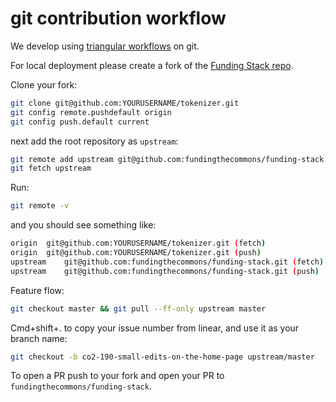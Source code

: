 # git contribution workflow

We develop using [triangular workflows](https://github.blog/2015-07-29-git-2-5-including-multiple-worktrees-and-triangular-workflows/#improved-support-for-triangular-workflows) on git.

For local deployment please create a fork of the [Funding Stack repo](https://github.com/fundingthecommons/funding-stack).

Clone your fork:

```bash
git clone git@github.com:YOURUSERNAME/tokenizer.git
git config remote.pushdefault origin
git config push.default current
```

next add the root repository as `upstream`:

```bash
git remote add upstream git@github.com:fundingthecommons/funding-stack.git
git fetch upstream
```

Run:

```bash
git remote -v
```

and you should see something like:

```bash
origin	git@github.com:YOURUSERNAME/tokenizer.git (fetch)
origin	git@github.com:YOURUSERNAME/tokenizer.git (push)
upstream	git@github.com:fundingthecommons/funding-stack.git (fetch)
upstream	git@github.com:fundingthecommons/funding-stack.git (push)
```

Feature flow:

```bash
git checkout master && git pull --ff-only upstream master
```

Cmd+shift+. to copy your issue number from linear, and use it as your branch name:

```bash
git checkout -b co2-190-small-edits-on-the-home-page upstream/master
```

To open a PR push to your fork and open your PR to `fundingthecommons/funding-stack`.
